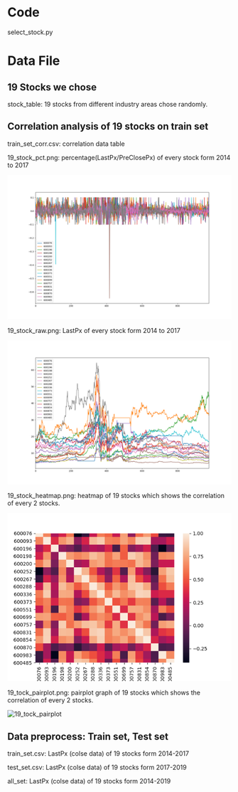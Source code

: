 # Code

select_stock.py

# Data File

## 19 Stocks we chose

stock_table: 19 stocks from different industry areas chose randomly.

## Correlation analysis of 19 stocks on train set

train_set_corr.csv: correlation data table 

19_stock_pct.png:  percentage(LastPx/PreClosePx) of every stock form 2014 to 2017

![19_stock_pct](./19_stock_pct.png)

19_stock_raw.png: LastPx of every stock form 2014 to 2017

![19_stock_raw](./19_stocks_raw.png)

19_stock_heatmap.png: heatmap of 19 stocks which shows the correlation of every 2 stocks. 

![19_stock_heatmap](./19_stocks_heatmap.png)

19_tock_pairplot.png: pairplot graph of 19 stocks which shows the correlation of every 2 stocks.

![19_tock_pairplot](./19_stocks_pairplot.png) 

## Data preprocess: Train set, Test set

train_set.csv:  LastPx (colse data) of 19 stocks form 2014-2017

test_set.csv:  LastPx (colse data) of 19 stocks form 2017-2019

all_set: LastPx (colse data) of 19 stocks form 2014-2019

